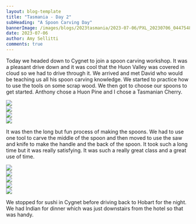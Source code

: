 ```yaml
---
layout: blog-template
title: "Tasmania - Day 2"
subHeading: "A Spoon Carving Day"
bannerImage: /images/blogs/2023tasmania/2023-07-06/PXL_20230706_044754894.jpg
date: 2023-07-06
author: Amy Sellitti
comments: true
---
```

Today we headed down to Cygnet to join a spoon carving workshop. It was a pleasant drive down and it was cool that the Huon Valley was covered in cloud so we had to drive through it. We arrived and met David who would be teaching us all his spoon carving knowledge. We started to practice how to use the tools on some scrap wood. We then got to choose our spoons to get started. Anthony chose a Huon Pine and I chose a Tasmanian Cherry. 

<div class="center-image"><img src="/images/blogs/2023tasmania/2023-07-06/PXL_20230706_001943884.jpg" /></div>
<div class="center-image"><img src="/images/blogs/2023tasmania/2023-07-06/PXL_20230706_001953099.jpg" /></div>
<div class="center-image"><img src="/images/blogs/2023tasmania/2023-07-06/PXL_20230706_002315811.jpg" /></div>
<div class="center-image"><img src="/images/blogs/2023tasmania/2023-07-06/PXL_20230706_010411916.jpg" /></div>

It was then the long but fun process of making the spoons. We had to use one tool to carve the middle of the spoon and then moved to use the saw and knife to make the handle and the back of the spoon. It took such a long time but it was really satisfying. It was such a really great class and a great use of time.

<div class="center-image"><img src="/images/blogs/2023tasmania/2023-07-06/PXL_20230706_012353204.jpg" /></div>
<div class="center-image"><img src="/images/blogs/2023tasmania/2023-07-06/PXL_20230706_022344668.jpg" /></div>
<div class="center-image"><img src="/images/blogs/2023tasmania/2023-07-06/PXL_20230706_044540620.MP.jpg" /></div>
<div class="center-image"><img src="/images/blogs/2023tasmania/2023-07-06/PXL_20230706_044754894.jpg" /></div>
<div class="center-image"><img src="/images/blogs/2023tasmania/2023-07-06/PXL_20230706_050332260.jpg" /></div>

We stopped for sushi in Cygnet before driving back to Hobart for the night. We had Indian for dinner which was just downstairs from the hotel so that was handy. 